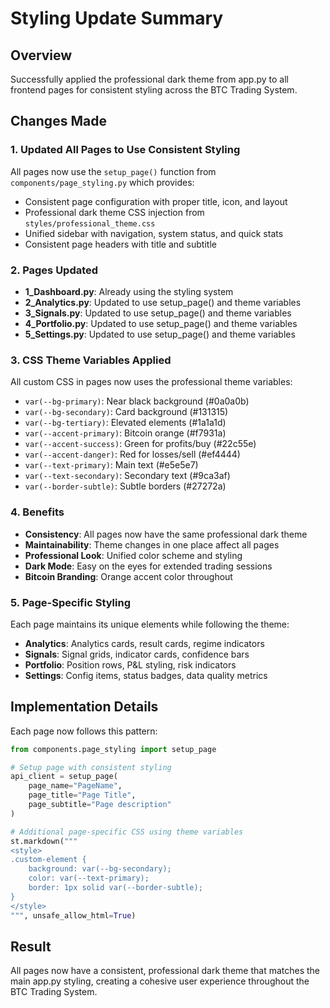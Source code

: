 # Styling Update Summary

## Overview
Successfully applied the professional dark theme from app.py to all frontend pages for consistent styling across the BTC Trading System.

## Changes Made

### 1. Updated All Pages to Use Consistent Styling
All pages now use the `setup_page()` function from `components/page_styling.py` which provides:
- Consistent page configuration with proper title, icon, and layout
- Professional dark theme CSS injection from `styles/professional_theme.css`
- Unified sidebar with navigation, system status, and quick stats
- Consistent page headers with title and subtitle

### 2. Pages Updated
- **1_Dashboard.py**: Already using the styling system
- **2_Analytics.py**: Updated to use setup_page() and theme variables
- **3_Signals.py**: Updated to use setup_page() and theme variables
- **4_Portfolio.py**: Updated to use setup_page() and theme variables
- **5_Settings.py**: Updated to use setup_page() and theme variables

### 3. CSS Theme Variables Applied
All custom CSS in pages now uses the professional theme variables:
- `var(--bg-primary)`: Near black background (#0a0a0b)
- `var(--bg-secondary)`: Card background (#131315)
- `var(--bg-tertiary)`: Elevated elements (#1a1a1d)
- `var(--accent-primary)`: Bitcoin orange (#f7931a)
- `var(--accent-success)`: Green for profits/buy (#22c55e)
- `var(--accent-danger)`: Red for losses/sell (#ef4444)
- `var(--text-primary)`: Main text (#e5e5e7)
- `var(--text-secondary)`: Secondary text (#9ca3af)
- `var(--border-subtle)`: Subtle borders (#27272a)

### 4. Benefits
- **Consistency**: All pages now have the same professional dark theme
- **Maintainability**: Theme changes in one place affect all pages
- **Professional Look**: Unified color scheme and styling
- **Dark Mode**: Easy on the eyes for extended trading sessions
- **Bitcoin Branding**: Orange accent color throughout

### 5. Page-Specific Styling
Each page maintains its unique elements while following the theme:
- **Analytics**: Analytics cards, result cards, regime indicators
- **Signals**: Signal grids, indicator cards, confidence bars
- **Portfolio**: Position rows, P&L styling, risk indicators
- **Settings**: Config items, status badges, data quality metrics

## Implementation Details

Each page now follows this pattern:
```python
from components.page_styling import setup_page

# Setup page with consistent styling
api_client = setup_page(
    page_name="PageName",
    page_title="Page Title",
    page_subtitle="Page description"
)

# Additional page-specific CSS using theme variables
st.markdown("""
<style>
.custom-element {
    background: var(--bg-secondary);
    color: var(--text-primary);
    border: 1px solid var(--border-subtle);
}
</style>
""", unsafe_allow_html=True)
```

## Result
All pages now have a consistent, professional dark theme that matches the main app.py styling, creating a cohesive user experience throughout the BTC Trading System.